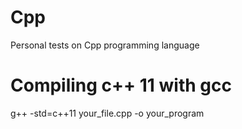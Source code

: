 # Cpp
Personal tests on Cpp programming language

# Compiling c++ 11 with gcc

g++ -std=c++11 your_file.cpp -o your_program

